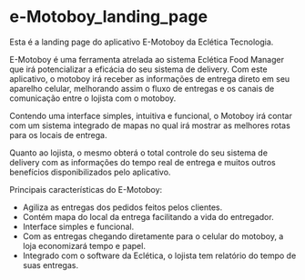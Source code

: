 # e-Motoboy_landing_page
Esta é a landing page do aplicativo E-Motoboy da Eclética Tecnologia. 

E-Motoboy é uma ferramenta atrelada ao sistema Eclética Food Manager que irá potencializar a eficácia do seu sistema de delivery. Com este aplicativo, o motoboy irá receber as informações de entrega direto em seu aparelho celular, melhorando assim o fluxo de entregas e os canais de comunicação entre o lojista com o motoboy.

Contendo uma interface simples, intuitiva e funcional, o Motoboy irá contar com um sistema integrado de mapas no qual irá mostrar as melhores rotas para os locais de entrega.

Quanto ao lojista, o mesmo obterá o total controle do seu sistema de delivery com as informações do tempo real de entrega e muitos outros benefícios disponibilizados pelo aplicativo.


Principais características do E-Motoboy:

- Agiliza as entregas dos pedidos feitos pelos clientes.
- Contém mapa do local da entrega facilitando a vida do entregador.
- Interface simples e funcional.
- Com as entregas chegando diretamente para o celular do motoboy, a loja economizará tempo e papel.
- Integrado com o software da Eclética, o lojista tem relatório do tempo de suas entregas.
